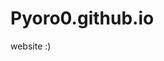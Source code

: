 # Pyoro0.github.io
website :)
<!DOCTYPE html.
<html>
<body>
<title>testing<title>
  </head>
  <body>
<h1>Hello World
<p>this is a test.<p>
<body>
<html>
